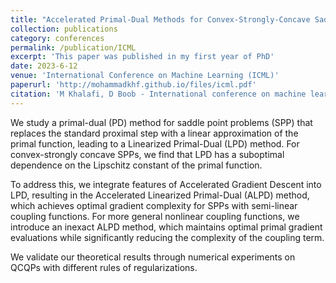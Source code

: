 ```yaml
---
title: "Accelerated Primal-Dual Methods for Convex-Strongly-Concave Saddle Point Problems"
collection: publications
category: conferences
permalink: /publication/ICML
excerpt: 'This paper was published in my first year of PhD'
date: 2023-6-12
venue: 'International Conference on Machine Learning (ICML)'
paperurl: 'http://mohammadkhf.github.io/files/icml.pdf'
citation: 'M Khalafi, D Boob - International conference on machine learning, 2023'
---
```


We study a primal-dual (PD) method for saddle point problems (SPP) that replaces the standard proximal step with a linear approximation of the primal function, leading to a Linearized Primal-Dual (LPD) method. For convex-strongly concave SPPs, we find that LPD has a suboptimal dependence on the Lipschitz constant of the primal function.

To address this, we integrate features of Accelerated Gradient Descent into LPD, resulting in the Accelerated Linearized Primal-Dual (ALPD) method, which achieves optimal gradient complexity for SPPs with semi-linear coupling functions. For more general nonlinear coupling functions, we introduce an inexact ALPD method, which maintains optimal primal gradient evaluations while significantly reducing the complexity of the coupling term.

We validate our theoretical results through numerical experiments on QCQPs with different rules of regularizations.
